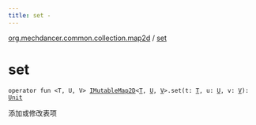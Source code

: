 ```yaml
---
title: set - 
---
```


[org.mechdancer.common.collection.map2d](index.html) / [set](./set.html)

# set

`operator fun <T, U, V> `[`IMutableMap2D`](-i-mutable-map2-d/index.html)`<`[`T`](set.html#T)`, `[`U`](set.html#U)`, `[`V`](set.html#V)`>.set(t: `[`T`](set.html#T)`, u: `[`U`](set.html#U)`, v: `[`V`](set.html#V)`): `[`Unit`](https://kotlinlang.org/api/latest/jvm/stdlib/kotlin/-unit/index.html)

添加或修改表项

